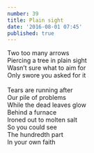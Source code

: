 ```yaml
---
number: 39
title: Plain sight
date: '2016-08-01 07:45'
published: true
---
```

Two too many arrows<br>
Piercing a tree in plain sight<br>
Wasn’t sure what to aim for<br>
Only swore you asked for it<br>
<br>
Tears are running after<br>
Our pile of problems<br>
While the dead leaves glow<br>
Behind a furnace<br>
Ironed out to molten salt<br>
So you could see<br>
The hundredth part<br>
In your own faith<br>